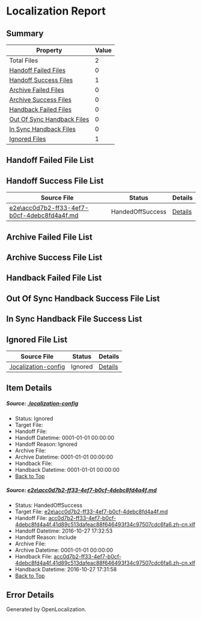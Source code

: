 # <a name='report-top'></a> Localization Report

## Summary
 Property | Value 
 -------- | ----- 
 Total Files | 2
[ Handoff Failed Files ](#handoff-failed-list)| 0
[ Handoff Success Files ](#handoff-success-list)| 1
[ Archive Failed Files ](#archive-failed-list)| 0
[ Archive Success Files ](#archive-success-list)| 0
[ Handback Failed Files ](#handback-failed-list)| 0
[ Out Of Sync Handback Files ](#outofsync-handback-success-list)| 0
[ In Sync Handback Files ](#insync-handback-success-list)| 0
[ Ignored Files ](#ignored-list)| 1

## <a name='handoff-failed-list'></a> Handoff Failed File List

## <a name='handoff-success-list'></a> Handoff Success File List
 Source File | Status | Details 
 ----------- | ------ | ------- 
 [e2e\acc0d7b2-ff33-4ef7-b0cf-4debc8fd4a4f.md](https://github.com/OpenLocalizationTestOrg/ol-test0/blob/ae98a84b57af17a0ec0a26997042e3b460a2405f/e2e/acc0d7b2-ff33-4ef7-b0cf-4debc8fd4a4f.md) | HandedOffSuccess | [Details](#c814de734223bcb201fe9b782bf593925625268d1)

## <a name='archive-failed-list'></a> Archive Failed File List

## <a name='archive-success-list'></a> Archive Success File List

## <a name='handback-failed-list'></a> Handback Failed File List

## <a name='outofsync-handback-success-list'></a> Out Of Sync Handback Success File List

## <a name='insync-handback-success-list'></a> In Sync Handback File Success List

## <a name='ignored-list'></a> Ignored File List
 Source File | Status | Details 
 ----------- | ------ | ------- 
 [.localization-config](https://github.com/OpenLocalizationTestOrg/ol-test0/blob/ae98a84b57af17a0ec0a26997042e3b460a2405f/.localization-config) | Ignored | [Details](#c268a05ecaa7ec85942ed632c29928ee5bd6da8d0)

## Item Details
##### <a name='c268a05ecaa7ec85942ed632c29928ee5bd6da8d0'></a> Source: [.localization-config](https://github.com/OpenLocalizationTestOrg/ol-test0/blob/ae98a84b57af17a0ec0a26997042e3b460a2405f/.localization-config)
* Status: Ignored
* Target File: 
* Handoff File: 
* Handoff Datetime: 0001-01-01 00:00:00
* Handoff Reason: Ignored
* Archive File: 
* Archive Datetime: 0001-01-01 00:00:00
* Handback File: 
* Handback Datetime: 0001-01-01 00:00:00
* [Back to Top](#report-top)

##### <a name='c814de734223bcb201fe9b782bf593925625268d1'></a> Source: [e2e\acc0d7b2-ff33-4ef7-b0cf-4debc8fd4a4f.md](https://github.com/OpenLocalizationTestOrg/ol-test0/blob/ae98a84b57af17a0ec0a26997042e3b460a2405f/e2e/acc0d7b2-ff33-4ef7-b0cf-4debc8fd4a4f.md)
* Status: HandedOffSuccess
* Target File: [e2e\acc0d7b2-ff33-4ef7-b0cf-4debc8fd4a4f.md](https://github.com/OpenLocalizationTestOrg/ol-test0-zhcn/blob/b449e1e0b3e42378477bc0ffe520a8efa91a6e83/e2e/acc0d7b2-ff33-4ef7-b0cf-4debc8fd4a4f.md)
* Handoff File: [acc0d7b2-ff33-4ef7-b0cf-4debc8fd4a4f.41d89c513dafeac88f646493f34c97507cdc6fa6.zh-cn.xlf](https://github.com/OpenLocalizationTestOrg/ol-test0-handoff/blob/bd9fd0877f8b19c4a9ae178d763915fee7f4ced4/ol-handoff/OpenLocalizationTestOrg/ol-test0-zhcn/shujia/ht/acc0d7b2-ff33-4ef7-b0cf-4debc8fd4a4f.41d89c513dafeac88f646493f34c97507cdc6fa6.zh-cn.xlf)
* Handoff Datetime: 2016-10-27 17:32:53
* Handoff Reason: Include
* Archive File: 
* Archive Datetime: 0001-01-01 00:00:00
* Handback File: [acc0d7b2-ff33-4ef7-b0cf-4debc8fd4a4f.41d89c513dafeac88f646493f34c97507cdc6fa6.zh-cn.xlf](https://github.com/OpenLocalizationTestOrg/ol-test0-handback/blob/67fec28094c6bfd8006b22121f081bdf6add4396/ol-handback/OpenLocalizationTestOrg/ol-test0-zhcn/shujia/ht/acc0d7b2-ff33-4ef7-b0cf-4debc8fd4a4f.41d89c513dafeac88f646493f34c97507cdc6fa6.zh-cn.xlf)
* Handback Datetime: 2016-10-27 17:31:58
* [Back to Top](#report-top)


## Error Details

Generated by OpenLocalization.
